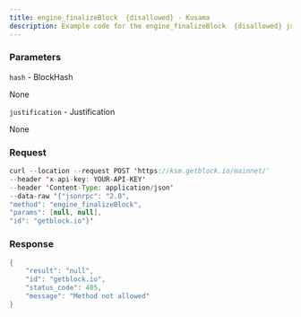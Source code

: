 ```yaml
---
title: engine_finalizeBlock  {disallowed} - Kusama
description: Example code for the engine_finalizeBlock  {disallowed} json-rpc method. Сomplete guide on how to use engine_finalizeBlock  {disallowed} json-rpc in GetBlock.io Web3 documentation.
---
```


### Parameters


`hash` - BlockHash

None

`justification` - Justification

None

### Request

``` java
curl --location --request POST 'https://ksm.getblock.io/mainnet/' 
--header 'x-api-key: YOUR-API-KEY' 
--header 'Content-Type: application/json' 
--data-raw '{"jsonrpc": "2.0",
"method": "engine_finalizeBlock",
"params": [null, null],
"id": "getblock.io"}'
```

###  Response

``` java
{
    "result": "null",
    "id": "getblock.io",
    "status_code": 405,
    "message": "Method not allowed"
}
```

